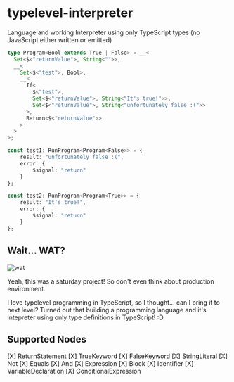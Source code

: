 # typelevel-interpreter
Language and working Interpreter using only TypeScript types (no JavaScript either written or emitted)

```typescript
type Program<Bool extends True | False> = __<
  Set<$<"returnValue">, String<"">>,
  __<
    Set<$<"test">, Bool>,
    __<
      If<
        $<"test">,
        Set<$<"returnValue">, String<"It's true!">>,
        Set<$<"returnValue">, String<"unfortunately false :(">>
      >,
      Return<$<"returnValue">>
    >
  >
>;

const test1: RunProgram<Program<False>> = {
    result: "unfortunately false :(",
    error: {
        $signal: "return"
    }
};

const test2: RunProgram<Program<True>> = {
    result: "It's true!",
    error: {
        $signal: "return"
    }
};
```

## Wait... WAT?
![wat](http://i0.kym-cdn.com/photos/images/newsfeed/000/173/576/Wat8.jpg?1315930535)

Yeah, this was a saturday project! So don't even think about production environment.

I love typelevel programming in TypeScript, so I thought... can I bring it to next level?
Turned out that building a programming language and it's intepreter using only type definitions in TypeScript! :D

## Supported Nodes

[X] ReturnStatement
[X] TrueKeyword
[X] FalseKeyword
[X] StringLiteral
[X] Not
[X] Equals
[X] And
[X] Expression
[X] Block
[X] Identifier
[X] VariableDeclaration
[X] ConditionalExpression